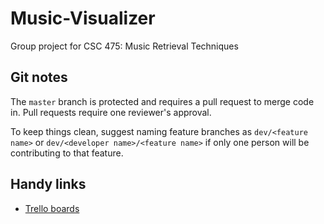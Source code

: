 # Music-Visualizer
Group project for CSC 475: Music Retrieval Techniques

## Git notes
The `master` branch is protected and requires a pull request to merge code in. Pull requests require one reviewer's approval.

To keep things clean, suggest naming feature branches as `dev/<feature name>` or `dev/<developer name>/<feature name>` if only one person will be contributing to that feature. 

## Handy links
* [Trello boards](https://trello.com/csc475/home)

